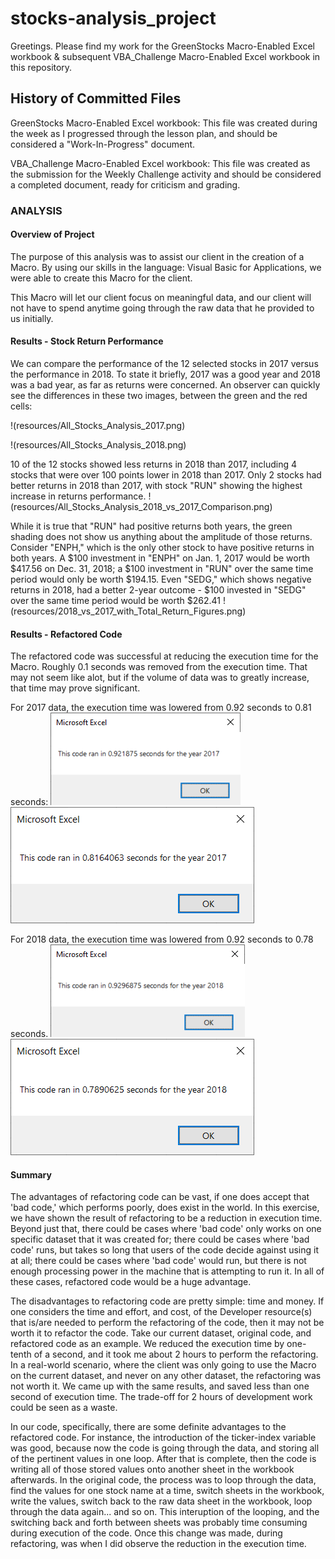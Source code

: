 # stocks-analysis_project
Greetings.  Please find my work for the GreenStocks Macro-Enabled Excel workbook & subsequent VBA_Challenge Macro-Enabled Excel workbook in this repository.

## History of Committed Files
GreenStocks Macro-Enabled Excel workbook:
This file was created during the week as I progressed through the lesson plan, and should be considered a "Work-In-Progress" document.

VBA_Challenge Macro-Enabled Excel workbook:
This file was created as the submission for the Weekly Challenge activity and should be considered a completed document, ready for criticism and grading.

### ANALYSIS
#### Overview of Project
The purpose of this analysis was to assist our client in the creation of a Macro.  By using our skills in the language: Visual Basic for Applications, we were able to create this Macro for the client.  

This Macro will let our client focus on meaningful data, and our client will not have to spend anytime going through the raw data that he provided to us initially.

#### Results - Stock Return Performance
We can compare the performance of the 12 selected stocks in 2017 versus the performance in 2018.  To state it briefly, 2017 was a good year and 2018 was a bad year, as far as returns were concerned.  An observer can quickly see the differences in these two images, between the green and the red cells: 

!(resources/All_Stocks_Analysis_2017.png)

!(resources/All_Stocks_Analysis_2018.png)

10 of the 12 stocks showed less returns in 2018 than 2017, including 4 stocks that were over 100 points lower in 2018 than 2017.  Only 2 stocks had better returns in 2018 than 2017, with stock "RUN" showing the highest increase in returns performance.
!(resources/All_Stocks_Analysis_2018_vs_2017_Comparison.png)

While it is true that "RUN" had positive returns both years, the green shading does not show us anything about the amplitude of those returns.  Consider "ENPH," which is the only other stock to have positive returns in both years.  A $100 investment in "ENPH" on Jan. 1, 2017 would be worth $417.56 on Dec. 31, 2018; a $100 investment in "RUN" over the same time period would only be worth $194.15.  Even "SEDG," which shows negative returns in 2018, had a better 2-year outcome - $100 invested in "SEDG" over the same time period would be worth $262.41 
!(resources/2018_vs_2017_with_Total_Return_Figures.png)

#### Results - Refactored Code
The refactored code was successful at reducing the execution time for the Macro.  Roughly 0.1 seconds was removed from the execution time.  That may not seem like alot, but if the volume of data was to greatly increase, that time may prove significant.

For 2017 data, the execution time was lowered from 0.92 seconds to 0.81 seconds:
![Old Code Execution Time 2017](resources/Green_Stocks_Macro_RunTime_2017.png)
![NEW Code Execution Time 2017](resources/VBA_Challenge_2017.png)

For 2018 data, the execution time was lowered from 0.92 seconds to 0.78 seconds.
![Old Code Execution Time 2018](resources/Green_Stocks_Macro_RunTime_2018.png)
![NEW Code Execution Time 2018](resources/VBA_Challenge_2018.png)

#### Summary
The advantages of refactoring code can be vast, if one does accept that 'bad code,' which performs poorly, does exist in the world.  In this exercise, we have shown the result of refactoring to be a reduction in execution time.  Beyond just that, there could be cases where 'bad code' only works on one specific dataset that it was created for; there could be cases where 'bad code' runs, but takes so long that users of the code decide against using it at all; there could be cases where 'bad code' would run, but there is not enough processing power in the machine that is attempting to run it.  In all of these cases, refactored code would be a huge advantage.

The disadvantages to refactoring code are pretty simple: time and money.  If one considers the time and effort, and cost, of the Developer resource(s) that is/are needed to perform the refactoring of the code, then it may not be worth it to refactor the code.  Take our current dataset, original code, and refactored code as an example.  We reduced the execution time by one-tenth of a second, and it took me about 2 hours to perform the refactoring.  In a real-world scenario, where the client was only going to use the Macro on the current dataset, and never on any other dataset, the refactoring was not worth it.  We came up with the same results, and saved less than one second of execution time.  The trade-off for 2 hours of development work could be seen as a waste.

In our code, specifically, there are some definite advantages to the refactored code.  For instance, the introduction of the ticker-index variable was good, because now the code is going through the data, and storing all of the pertinent values in one loop.  After that is complete, then the code is writing all of those stored values onto another sheet in the workbook afterwards.  In the original code, the process was to loop through the data, find the values for one stock name at a time, switch sheets in the workbook, write the values, switch back to the raw data sheet in the workbook, loop through the data again... and so on.  This interuption of the looping, and the switching back and forth between sheets was probably time consuming during execution of the code.  Once this change was made, during refactoring, was when I did observe the reduction in the execution time.






